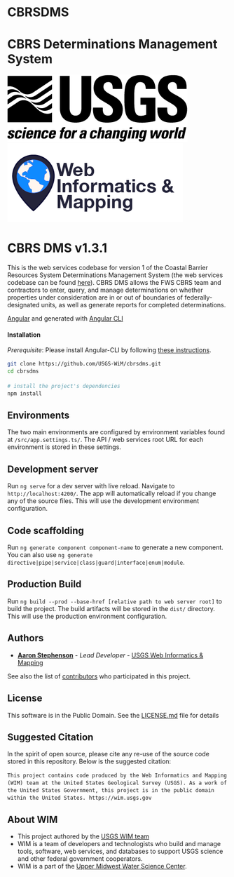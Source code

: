 CBRSDMS
=======
CBRS Determinations Management System
====

![USGS](USGS_ID_black.png) ![WIM](wimlogo.png)

# CBRS DMS v1.3.1

This is the web services codebase for version 1 of the Coastal Barrier Resources System Determinations Management System (the web services codebase can be found [here](https://github.com/USGS-WiM/cbrsservices_django)). CBRS DMS allows the FWS CBRS team and contractors to enter, query, and manage determinations on whether properties under consideration are in or out of boundaries of federally-designated units, as well as generate reports for completed determinations.

[Angular](https://angular.io/) and generated with [Angular CLI](https://github.com/angular/angular-cli)

#### Installation
*Prerequisite*: Please install Angular-CLI by following [these instructions](https://github.com/angular/angular-cli#installation).

```bash
git clone https://github.com/USGS-WiM/cbrsdms.git
cd cbrsdms

# install the project's dependencies
npm install

```

## Environments

The two main environments are configured by environment variables found at `/src/app.settings.ts/`. The API / web services root URL for each environment is stored in these settings.

## Development server

Run `ng serve` for a dev server with live reload. Navigate to `http://localhost:4200/`. The app will automatically reload if you change any of the source files. This will use the development environment configuration.

## Code scaffolding

Run `ng generate component component-name` to generate a new component. You can also use `ng generate directive|pipe|service|class|guard|interface|enum|module`.

## Production Build

Run `ng build --prod --base-href [relative path to web server root]` to build the project. The build artifacts will be stored in the `dist/` directory. This will use the production environment configuration.

## Authors

* **[Aaron Stephenson](https://github.com/aaronstephenson)**  - *Lead Developer* - [USGS Web Informatics & Mapping](https://wim.usgs.gov/)

See also the list of [contributors](../../graphs/contributors) who participated in this project.

## License

This software is in the Public Domain. See the [LICENSE.md](LICENSE.md) file for details

## Suggested Citation
In the spirit of open source, please cite any re-use of the source code stored in this repository. Below is the suggested citation:

`This project contains code produced by the Web Informatics and Mapping (WIM) team at the United States Geological Survey (USGS). As a work of the United States Government, this project is in the public domain within the United States. https://wim.usgs.gov`


## About WIM
* This project authored by the [USGS WIM team](https://wim.usgs.gov)
* WIM is a team of developers and technologists who build and manage tools, software, web services, and databases to support USGS science and other federal government cooperators.
* WIM is a part of the [Upper Midwest Water Science Center](https://www.usgs.gov/centers/wisconsin-water-science-center).
